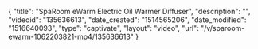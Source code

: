 {
    "title": "SpaRoom eWarm Electric Oil Warmer Diffuser",
    "description": "",
    "videoid": "135636613",
    "date_created": "1514565206",
    "date_modified": "1516640093",
    "type": "captivate",
    "layout": "video",
    "url": "\/v\/sparoom-ewarm-1062203821-mp4\/135636613"
}